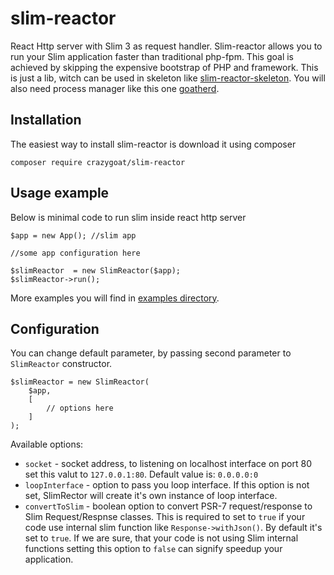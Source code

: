 # slim-reactor
React Http server with Slim 3 as request handler. Slim-reactor allows you to run your 
Slim application faster than traditional php-fpm. This goal is achieved by skipping 
the expensive bootstrap of PHP and framework. This is just a lib, witch can be used in skeleton 
like [slim-reactor-skeleton](https://github.com/crazy-goat/slim-reactor-skeleton). You will 
also need process manager like this one [goatherd](https://github.com/crazy-goat/goatherd).

## Installation

The easiest way to install slim-reactor is download it using composer

    composer require crazygoat/slim-reactor 

## Usage example

Below is minimal code to run slim inside react http server

    $app = new App(); //slim app
    
    //some app configuration here
    
    $slimReactor  = new SlimReactor($app);
    $slimReactor->run();

More examples you will find in [examples directory](https://github.com/crazy-goat/slim-reactor/tree/master/examples).

## Configuration
You can change default parameter, by passing second parameter to ``SlimReactor`` constructor.

    $slimReactor = new SlimReactor(
        $app,
        [
            // options here
        ]
    );

Available options:
 * `socket` - socket address, to listening on localhost interface on port 80 set this valut to `127.0.0.1:80`. 
 Default value is: `0.0.0.0:0`
 * `loopInterface` - option to pass you loop interface. If this option is not set, SlimRector will create it's own 
 instance of loop interface.
 * `convertToSlim` - boolean option to convert PSR-7 request/response to Slim Request/Respnse classes. 
 This is required to set to `true` if your code use internal slim function like `Response->withJson()`.
 By default it's set to `true`. If we are sure, that your code is not using Slim internal functions setting 
 this option to `false` can signify speedup your application.